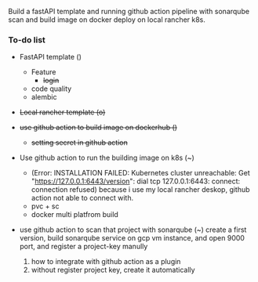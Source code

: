 Build a fastAPI template and running github action pipeline with sonarqube scan and build image on docker deploy on local rancher k8s.

### To-do list

- FastAPI template ()
  - Feature
    - ~~login~~    
  - code quality
  - alembic
- ~~Local rancher template (o)~~
- ~~use github action to build image on dockerhub ()~~
    - ~~setting secret in github action~~
- Use github action to run the building image on k8s (~)
    - (Error: INSTALLATION FAILED: Kubernetes cluster unreachable: Get "https://127.0.0.1:6443/version": dial tcp 127.0.0.1:6443: connect: connection refused)
        because i use my local rancher deskop, github action not able to connect with.
    - pvc + sc
    - docker multi platfrom build
- use github action to scan that project with sonarqube (~)
  create a first version, build sonarqube service on gcp vm instance, and open 9000 port, 
  and register a project-key manully 

  1. how to integrate with github action as a plugin
  2. without register project key, create it automatically